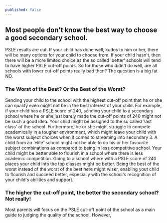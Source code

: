 ```yaml
---
published: false
---
```

## Most people don't know the best way to choose a good secondary school.

PSLE results are out. If your child has done well, kudos to him or her, there will be many options for your child to choose from. If your child hasn't, then there will be a more limited choice as the so called 'better' schools will tend to have higher PSLE cut-off points. So for those who didn't do well, are all schools with lower cut-off points really bad then? The question is a big fat NO.

### The Worst of the Best? Or the Best of the Worst?

Sending your child to the school with the highest cut-off point that he or she can qualify even might not be in the best interest of your child. For example, if your child has a PSLE score of 240, sending your child to a secondary school where he or she just barely made the cut-off points of 240 might not be such a good idea. Your child might be assigned to the so called 'last class' of the school. Furthermore, he or she might struggle to compete academically in a tougher environment, which might leave your child with the worst subject choices when it comes to streaming into secondary 3. A child from an 'elite' school might not be able to do his or her favourite subject combinations as compared to being in less competitive school. Your child might be better able to flourish in a school where there is less academic competition. Going to a school where with a PSLE score of 240 places your child into the top classes might be better. Being the best of the worst instead of the worst of the best here might wiser, enabling yout child to flourish and succeed better, especially with the school's recognition of your child's abilities and support.


### The higher the cut-off point, the better the secondary school? Not really!

Most parents will focus on the PSLE cut-off point of the school as a main guide to judging the quality of the school. However,